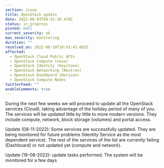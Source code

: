```yaml
---
section: issue
title: OpenStack update
date: 2022-08-03T08:42:10.478Z
status: in_progress
pinned: null
current_severity: ok
max_severity: monitoring
duration: ""
resolved_on: 2022-08-19T16:43:43.603Z
affected:
  - OpenStack Cloud Public APIs
  - OpenStack Compute (nova)
  - OpenStack Identity (Keystone)
  - OpenStack Networking (Neutron)
  - OpenStack Dashboard (Horizon)
  - OpenStack Compute Nodes
twitterFeed: ""
enableComments: true
---
```

During the next few weeks we will proceed to update all the OpenStack services (Cloud), taking advantage of the holiday period of many of you. The services will be updated little by little to more modern versions. They include compute, network, block storage (volumes) and portal access.

Update (08-11-2022): Some services are successfully updated. They are being monitored for future problems (Identity Service as the most dependent service). The rest of the services of the list are currently failing (Dashboard) or not updated yet (compute and network).

Update (19-08-2022): update tasks performed. The system will be monitored for a few days
